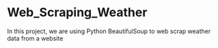 # Web_Scraping_Weather

In this project, we are using Python BeautifulSoup to web scrap weather data from a website
